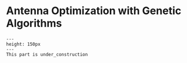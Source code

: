 # Antenna Optimization with Genetic Algorithms

```{figure} ../under_construction.png
---
height: 150px
---
This part is under_construction
```

